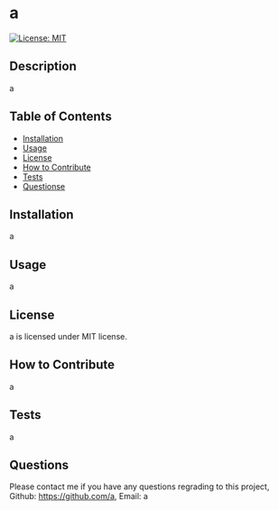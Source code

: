 # a

[![License: MIT](https://img.shields.io/badge/License-MIT-yellow.svg)](https://opensource.org/licenses/MIT)

## Description 
a

## Table of Contents 

- [Installation](#Installation)
- [Usage](#Usage)
- [License](#License)
- [How to Contribute](#How-to-Contribute)
- [Tests](#Tests)
- [Questionse](#Contact-Me)


<a name="Installation"></a>
## Installation 
a


<a name="Usage"></a>
## Usage 
a


<a name="License"></a>
## License 
a is licensed under MIT license.

<a name="How-to-Contribute"></a>
## How to Contribute 
a


<a name="Tests"></a>
## Tests 
a


<a name="Contact-Me)"></a>
## Questions 
Please contact me if you have any questions regrading to this project, 
Github: https://github.com/a, 
Email: a
